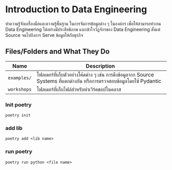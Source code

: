 # Introduction to Data Engineering

ทำความรู้จักเครื่องมือและความรู้พื้นฐาน ในการจัดการข้อมูลต่าง ๆ ในองค์กร เพื่อให้สามารถทำงาน Data
Engineering ได้อย่างมีประสิทธิภาพ และเข้าใจวัฏจักรของ Data Engineering ตั้งแต่ Source
จนไปถึงการ Serve ข้อมูลให้กับธุรกิจ

## Files/Folders and What They Do

| Name | Description |
| - | - |
| `examples/` | โฟลเดอร์ที่เก็บตัวอย่างโค้ดต่าง ๆ เช่น การดึงข้อมูลจาก Source Systems ที่แตกต่างกัน หรือการตรวจสอบข้อมูลโดยใช้ Pydantic |
| `workshops` | โฟลเดอร์ที่เก็บไฟล์สำหรับทำเวิร์คชอปในคลาส |

### Init poetry
```
poetry init
```

### add lib
```
poetry add <lib name>
```

### run poetry 
```
poetry run python <file name>
```

